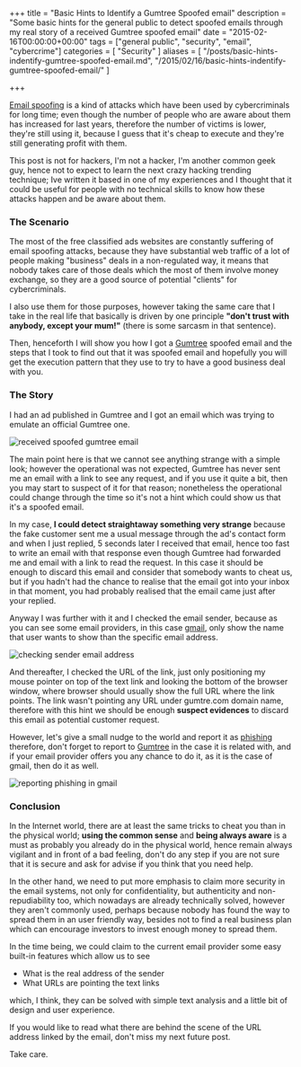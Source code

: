 +++
title = "Basic Hints to Identify a Gumtree Spoofed email"
description = "Some basic hints for the general public to detect spoofed emails through my real story of a received Gumtree spoofed email"
date = "2015-02-16T00:00:00+00:00"
tags = ["general public", "security", "email", "cybercrime"]
categories = [
  "Security"
]
aliases = [
  "/posts/basic-hints-indentify-gumtree-spoofed-email.md",
  "/2015/02/16/basic-hints-indentify-gumtree-spoofed-email/"
]

+++

<a href="http://en.wikipedia.org/wiki/Email_spoofing" target="_blank">Email spoofing</a> is a kind of attacks which have been used by cybercriminals for long time; even though the number of people who are aware about them has increased for last years, therefore the number of victims is lower, they're still using it, because I guess that it's cheap to execute and they're still generating profit with them.

This post is not for hackers, I'm not a hacker, I'm another common geek guy, hence not to expect to learn the next crazy hacking trending technique; Ive written it based in one of my experiences and I thought that it could be useful for people with no technical skills to know how these attacks happen and be aware about them.


### The Scenario

The most of the free classified ads websites are constantly suffering of email spoofing attacks, because they have substantial web traffic of a lot of people making "business" deals in a non-regulated way, it means that nobody takes care of those deals which the most of them involve money exchange, so they are a good source of potential "clients" for cybercriminals.

I also use them for those purposes, however taking the same care that I take in the real life that basically is driven by one principle **"don't trust with anybody, except your mum!"** (there is some sarcasm in that sentence).

Then, henceforth I will show you how I got a <a href="http://gumtree.com" target="_blank" rel="nofollow">Gumtree</a> spoofed email and the steps that I took to find out that it was spoofed email and hopefully you will get the execution pattern that they use to try to have a good business deal with you.


### The Story

I had an ad published in Gumtree and I got an email which was trying to emulate an official Gumtree one.

<img src="https://s-media-cache-ak0.pinimg.com/736x/5e/a6/c0/5ea6c0641149cb9d578b07b012f24e05.jpg" alt="received spoofed gumtree email" class="graphic-medium graphic-medium-centre">

The main point here is that we cannot see anything strange with a simple look; however the operational was not expected, Gumtree has never sent me an email with a link to see any request, and if you use it quite a bit, then you may start to suspect of it for that reason; nonetheless the operational could change through the time so it's not a hint which could show us that it's a spoofed email.

In my case, __I could detect straightaway something very strange__ because the fake customer sent me a usual message through the ad's contact form and when I just replied, 5 seconds later I received that email, hence too fast to write an email with that response even though Gumtree had forwarded me and email with a link to read the request. In this case it should be enough to discard this email and consider that somebody wants to cheat us, but if you hadn't had the chance to realise that the email got into your inbox in that moment, you had probably realised that the email came just after your replied.

Anyway I was further with it and I checked the email sender, because as you can see some email providers, in this case <a href="https://www.gmail.com/" target="_blank" rel="nofollow">gmail</a>, only show the name that user wants to show than the specific email address.

<img src="https://s-media-cache-ak0.pinimg.com/originals/8f/70/0f/8f700fb44fbcec0dad6ba29394fde54b.jpg" alt="checking sender email address" class="graphic-medium graphic-medium-centre">

And thereafter, I checked the URL of the link, just only positioning my mouse pointer on top of the text link and looking the bottom of the browser window, where browser should usually show the full URL where the link points. The link wasn't pointing any URL under gumtre.com domain name, therefore with this hint we should be enough  __suspect evidences__ to discard this email as potential customer request.

However, let's give a small nudge to the world and report it as <a href="http://en.wikipedia.org/wiki/Phishing" target="_blank" rel="nofollow">phishing</a> therefore, don't forget to report to  <a href="http://help.gumtree.com/knowledgeProduct?c=Report_replies&k=Example:%20%27email%20alerts%27" target="_blank" rel="nofollow">Gumtree</a> in the case it is related with, and if your email provider offers you any chance to do it, as it is the case of gmail, then do it as well.

<img src="http://zippy.gfycat.com/ClosedPitifulHornet.gif" alt="reporting phishing in gmail" class="graphic-medium graphic-medium-centre">


### Conclusion

In the Internet world, there are at least the same tricks to cheat you than in the physical world; __using the common sense__ and __being always aware__ is a must as probably you already do in the physical world, hence remain always vigilant and in front of a bad feeling, don't do any step if you are not sure that it is secure and ask for advise if you think that you need help.

In the other hand, we need to put more emphasis to claim more security in the email systems, not only for confidentiality, but authenticity and non-repudiability too, which nowadays are already technically solved, however they aren't commonly used, perhaps because nobody has found the way to spread them in an user friendly way, besides not to find a real business plan which can encourage investors to invest enough money to spread them.

In the time being, we could claim to the current email provider some easy built-in features which allow us to see

* What is the real address of the sender
* What URLs are pointing the text links

which, I think, they can be solved with simple text analysis and a little bit of design and user experience.

If you would like to read what there are behind the scene of the URL address linked by the email, don't miss my next future post.

Take care.
